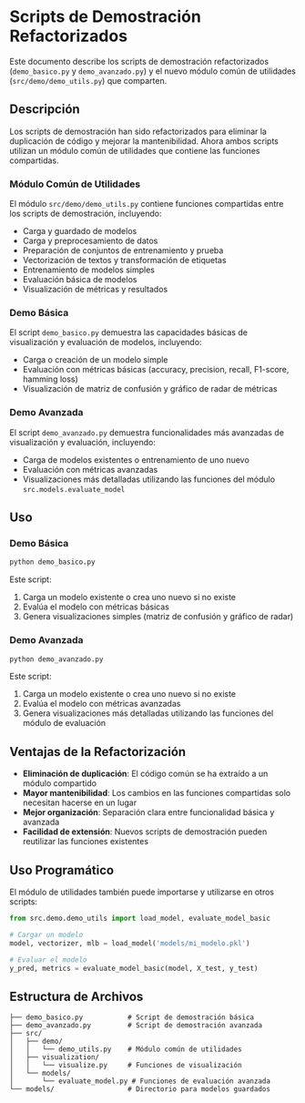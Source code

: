 # Scripts de Demostración Refactorizados

Este documento describe los scripts de demostración refactorizados (`demo_basico.py` y `demo_avanzado.py`) y el nuevo módulo común de utilidades (`src/demo/demo_utils.py`) que comparten.

## Descripción

Los scripts de demostración han sido refactorizados para eliminar la duplicación de código y mejorar la mantenibilidad. Ahora ambos scripts utilizan un módulo común de utilidades que contiene las funciones compartidas.

### Módulo Común de Utilidades

El módulo `src/demo/demo_utils.py` contiene funciones compartidas entre los scripts de demostración, incluyendo:

- Carga y guardado de modelos
- Carga y preprocesamiento de datos
- Preparación de conjuntos de entrenamiento y prueba
- Vectorización de textos y transformación de etiquetas
- Entrenamiento de modelos simples
- Evaluación básica de modelos
- Visualización de métricas y resultados

### Demo Básica

El script `demo_basico.py` demuestra las capacidades básicas de visualización y evaluación de modelos, incluyendo:

- Carga o creación de un modelo simple
- Evaluación con métricas básicas (accuracy, precision, recall, F1-score, hamming loss)
- Visualización de matriz de confusión y gráfico de radar de métricas

### Demo Avanzada

El script `demo_avanzado.py` demuestra funcionalidades más avanzadas de visualización y evaluación, incluyendo:

- Carga de modelos existentes o entrenamiento de uno nuevo
- Evaluación con métricas avanzadas
- Visualizaciones más detalladas utilizando las funciones del módulo `src.models.evaluate_model`

## Uso

### Demo Básica

```bash
python demo_basico.py
```

Este script:
1. Carga un modelo existente o crea uno nuevo si no existe
2. Evalúa el modelo con métricas básicas
3. Genera visualizaciones simples (matriz de confusión y gráfico de radar)

### Demo Avanzada

```bash
python demo_avanzado.py
```

Este script:
1. Carga un modelo existente o crea uno nuevo si no existe
2. Evalúa el modelo con métricas avanzadas
3. Genera visualizaciones más detalladas utilizando las funciones del módulo de evaluación

## Ventajas de la Refactorización

- **Eliminación de duplicación**: El código común se ha extraído a un módulo compartido
- **Mayor mantenibilidad**: Los cambios en las funciones compartidas solo necesitan hacerse en un lugar
- **Mejor organización**: Separación clara entre funcionalidad básica y avanzada
- **Facilidad de extensión**: Nuevos scripts de demostración pueden reutilizar las funciones existentes

## Uso Programático

El módulo de utilidades también puede importarse y utilizarse en otros scripts:

```python
from src.demo.demo_utils import load_model, evaluate_model_basic

# Cargar un modelo
model, vectorizer, mlb = load_model('models/mi_modelo.pkl')

# Evaluar el modelo
y_pred, metrics = evaluate_model_basic(model, X_test, y_test)
```

## Estructura de Archivos

```
├── demo_basico.py           # Script de demostración básica
├── demo_avanzado.py         # Script de demostración avanzada
├── src/
│   ├── demo/
│   │   └── demo_utils.py    # Módulo común de utilidades
│   ├── visualization/
│   │   └── visualize.py     # Funciones de visualización
│   └── models/
│       └── evaluate_model.py # Funciones de evaluación avanzada
└── models/                  # Directorio para modelos guardados
```